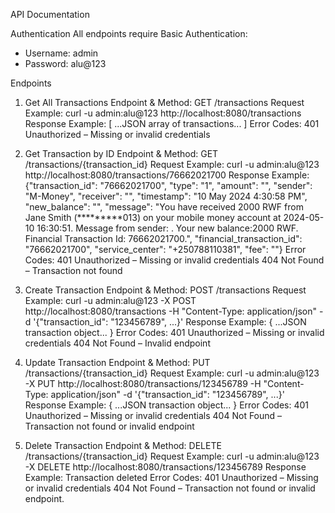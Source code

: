 API Documentation

Authentication
All endpoints require Basic Authentication:
- Username: admin
- Password: alu@123

Endpoints

1. Get All Transactions
Endpoint & Method: GET /transactions
Request Example:
curl -u admin:alu@123 http://localhost:8080/transactions
Response Example:
[ ...JSON array of transactions... ]
Error Codes:
401 Unauthorized – Missing or invalid credentials

2. Get Transaction by ID
Endpoint & Method: GET /transactions/{transaction_id}
Request Example:
curl -u admin:alu@123 http://localhost:8080/transactions/76662021700
Response Example:
{"transaction_id": "76662021700", "type": "1", "amount": "", "sender": "M-Money", "receiver": "", "timestamp": "10 May 2024 4:30:58 PM", "new_balance": "", "message": "You have received 2000 RWF from Jane Smith (*********013) on your mobile money account at 2024-05-10 16:30:51. Message from sender: . Your new balance:2000 RWF. Financial Transaction Id: 76662021700.", "financial_transaction_id": "76662021700", "service_center": "+250788110381", "fee": ""}
Error Codes:
401 Unauthorized – Missing or invalid credentials
404 Not Found – Transaction not found

3. Create Transaction
Endpoint & Method: POST /transactions
Request Example:
curl -u admin:alu@123 -X POST http://localhost:8080/transactions -H "Content-Type: application/json" -d '{"transaction_id": "123456789", ...}'
Response Example:
{ ...JSON transaction object... }
Error Codes:
401 Unauthorized – Missing or invalid credentials
404 Not Found – Invalid endpoint

4. Update Transaction
Endpoint & Method: PUT /transactions/{transaction_id}
Request Example:
curl -u admin:alu@123 -X PUT http://localhost:8080/transactions/123456789 -H "Content-Type: application/json" -d '{"transaction_id": "123456789", ...}'
Response Example:
{ ...JSON transaction object... }
Error Codes:
401 Unauthorized – Missing or invalid credentials
404 Not Found – Transaction not found or invalid endpoint

5. Delete Transaction
Endpoint & Method: DELETE /transactions/{transaction_id}
Request Example:
curl -u admin:alu@123 -X DELETE http://localhost:8080/transactions/123456789
Response Example:
Transaction deleted
Error Codes:
401 Unauthorized – Missing or invalid credentials
404 Not Found – Transaction not found or invalid endpoint.
